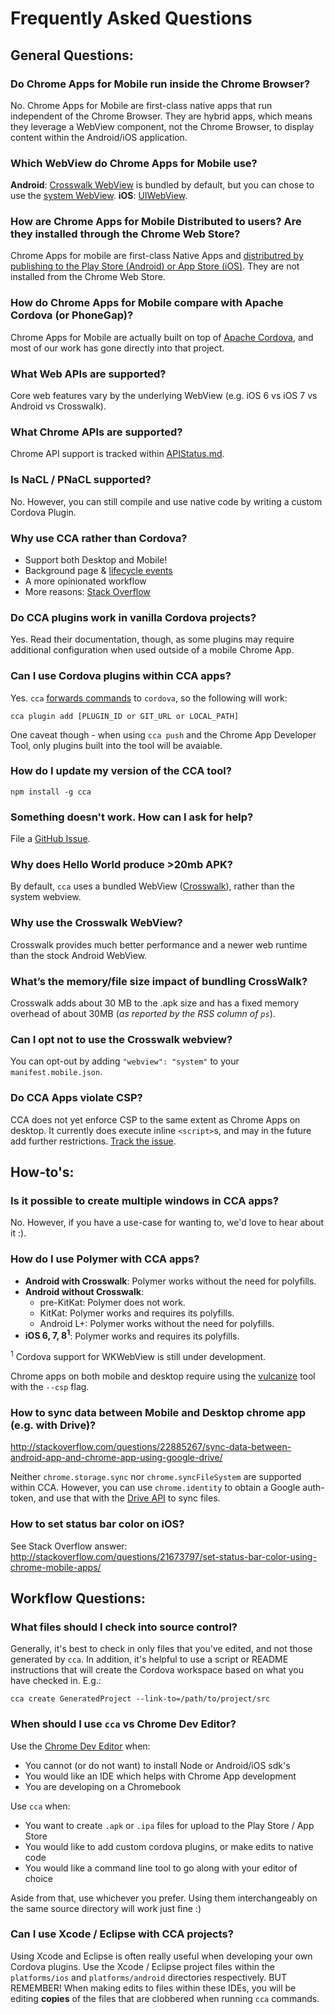 # Frequently Asked Questions

## General Questions:

### Do Chrome Apps for Mobile run inside the Chrome Browser?

No. Chrome Apps for Mobile are first-class native apps that run independent of the Chrome Browser. They are hybrid apps, which means they leverage a WebView component, not the Chrome Browser, to display content within the Android/iOS application.

### Which WebView do Chrome Apps for Mobile use?

**Android**: [Crosswalk WebView](https://crosswalk-project.org) is bundled by default, but you can chose to use the [system WebView](http://developer.android.com/reference/android/webkit/WebView.html).
**iOS**: [UIWebView](https://developer.apple.com/library/ios/documentation/uikit/reference/UIWebView_Class/Reference/Reference.html).

### How are Chrome Apps for Mobile Distributed to users?  Are they installed through the Chrome Web Store?

Chrome Apps for mobile are first-class Native Apps and [distributred by publishing to the Play Store (Android) or App Store (iOS)](https://github.com/MobileChromeApps/mobile-chrome-apps/blob/master/docs/Publish.md).  They are not installed from the Chrome Web Store.

### How do Chrome Apps for Mobile compare with Apache Cordova (or PhoneGap)?

Chrome Apps for Mobile are actually built on top of [Apache Cordova](https://cordova.apache.org/), and most of our work has gone directly into that project.

### What Web APIs are supported?

Core web features vary by the underlying WebView (e.g. iOS 6 vs iOS 7 vs Android vs Crosswalk).


### What Chrome APIs are supported?

Chrome API support is tracked within [APIStatus.md](https://github.com/MobileChromeApps/mobile-chrome-apps/blob/master/docs/APIStatus.md).


### Is NaCL / PNaCL supported?

No. However, you can still compile and use native code by writing a custom Cordova Plugin.


### Why use CCA rather than Cordova?

- Support both Desktop and Mobile!
- Background page & [lifecycle events](Events.md)
- A more opinionated workflow
- More reasons: [Stack Overflow](http://stackoverflow.com/questions/21684414/reasons-for-porting-a-cordova-app-to-a-mobile-chrome-app/)


### Do CCA plugins work in vanilla Cordova projects?

Yes. Read their documentation, though, as some plugins may require additional configuration when used outside of a mobile Chrome App.


### Can I use Cordova plugins within CCA apps?
Yes. `cca` [forwards commands](http://stackoverflow.com/questions/21886407/chrome-cordova-app-plugin-access/) to `cordova`, so the following will work:

    cca plugin add [PLUGIN_ID or GIT_URL or LOCAL_PATH]

One caveat though - when using `cca push` and the Chrome App Developer Tool, only plugins built into the tool will be avaiable.


### How do I update my version of the CCA tool?

    npm install -g cca


### Something doesn't work. How can I ask for help?

File a [GitHub Issue](https://github.com/MobileChromeApps/mobile-chrome-apps/issues).


### Why does Hello World produce >20mb APK?

By default, `cca` uses a bundled WebView ([Crosswalk](https://crosswalk-project.org)), rather than the system webview.


### Why use the Crosswalk WebView?

Crosswalk provides much better performance and a newer web runtime than the stock Android WebView.


### What’s the memory/file size impact of bundling CrossWalk?

Crosswalk adds about 30 MB to the .apk size and has a fixed memory overhead of about 30MB (_as reported by the RSS column of `ps`_).


### Can I opt not to use the Crosswalk webview?

You can opt-out by adding `"webview": "system"` to your `manifest.mobile.json`.


### Do CCA Apps violate CSP?

CCA does not yet enforce CSP to the same extent as Chrome Apps on desktop. It currently does execute inline `<script>`s, and may in the future add further restrictions. [Track the issue](https://github.com/MobileChromeApps/mobile-chrome-apps/issues/73).


## How-to's:

### Is it possible to create multiple windows in CCA apps?

No. However, if you have a use-case for wanting to, we'd love to hear about it :).


### How do I use Polymer with CCA apps?

* __Android with Crosswalk__: Polymer works without the need for polyfills.
* __Android without Crosswalk__:
  * pre-KitKat: Polymer does not work.
  * KitKat: Polymer works and requires its polyfills.
  * Android L+: Polymer works without the need for polyfills.
* __iOS 6, 7, 8<sup>1</sup>__: Polymer works and requires its polyfills.

<sup>1</sup> Cordova support for WKWebView is still under development.

Chrome apps on both mobile and desktop require using the
[vulcanize](http://www.polymer-project.org/articles/concatenating-web-components.html) tool with the `--csp` flag.


### How to sync data between Mobile and Desktop chrome app (e.g. with Drive)?

http://stackoverflow.com/questions/22885267/sync-data-between-android-app-and-chrome-app-using-google-drive/

Neither `chrome.storage.sync` nor `chrome.syncFileSystem` are supported within CCA. However, you can use `chrome.identity` to obtain a Google auth-token, and use that with the [Drive API](https://developers.google.com/drive/web/quickstart/quickstart-js) to sync files.


### How to set status bar color on iOS?

See Stack Overflow answer: http://stackoverflow.com/questions/21673797/set-status-bar-color-using-chrome-mobile-apps/


## Workflow Questions:

### What files should I check into source control?

Generally, it's best to check in only files that you've edited, and not those generated by `cca`. In addition, it's helpful to use a script or README instructions that will create the Cordova workspace based on what you have checked in. E.g.:

    cca create GeneratedProject --link-to=/path/to/project/src

### When should I use `cca` vs Chrome Dev Editor?

Use the [Chrome Dev Editor](https://chrome.google.com/webstore/detail/chrome-dev-editor-develop/pnoffddplpippgcfjdhbmhkofpnaalpg) when:
- You cannot (or do not want) to install Node or Android/iOS sdk's
- You would like an IDE which helps with Chrome App development
- You are developing on a Chromebook

Use `cca` when:
- You want to create `.apk` or `.ipa` files for upload to the Play Store / App Store
- You would like to add custom cordova plugins, or make edits to native code
- You would like a command line tool to go along with your editor of choice

Aside from that, use whichever you prefer.  Using them interchangeably on the same source directory will work just fine :)

### Can I use Xcode / Eclipse with CCA projects?

Using Xcode and Eclipse is often really useful when developing your own Cordova plugins. Use the Xcode / Eclipse project files within the `platforms/ios` and `platforms/android` directories respectively. BUT REMEMBER! When making edits to files within these IDEs, you will be editing __copies__ of the files that are clobbered when running `cca` commands.
